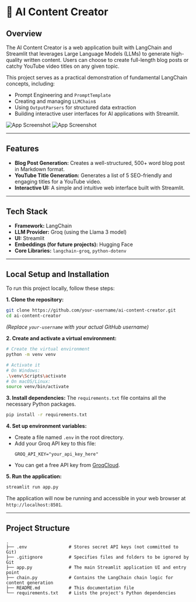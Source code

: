 # 🤖 AI Content Creator

## Overview

The AI Content Creator is a web application built with LangChain and Streamlit that leverages Large Language Models (LLMs) to generate high-quality written content. Users can choose to create full-length blog posts or catchy YouTube video titles on any given topic.

This project serves as a practical demonstration of fundamental LangChain concepts, including:
- Prompt Engineering and `PromptTemplate`
- Creating and managing `LLMChain`s
- Using `OutputParsers` for structured data extraction
- Building interactive user interfaces for AI applications with Streamlit.

<!-- TODO: Add a screenshot of the running application! -->
![App Screenshot](https://github.com/user-attachments/assets/eb25fcae-0612-4781-aded-0f4ee0c485f9)
![App Screenshot](https://github.com/user-attachments/assets/f5238539-3135-4b05-abac-6ab14fc6b31d)

---

## Features

- **Blog Post Generation:** Creates a well-structured, 500+ word blog post in Markdown format.
- **YouTube Title Generation:** Generates a list of 5 SEO-friendly and engaging titles for a YouTube video.
- **Interactive UI:** A simple and intuitive web interface built with Streamlit.

---

## Tech Stack

- **Framework:** LangChain
- **LLM Provider:** Groq (using the Llama 3 model)
- **UI:** Streamlit
- **Embeddings (for future projects):** Hugging Face
- **Core Libraries:** `langchain-groq`, `python-dotenv`

---

## Local Setup and Installation

To run this project locally, follow these steps:

**1. Clone the repository:**
```bash
git clone https://github.com/your-username/ai-content-creator.git
cd ai-content-creator
```
*(Replace `your-username` with your actual GitHub username)*

**2. Create and activate a virtual environment:**
```bash
# Create the virtual environment
python -m venv venv

# Activate it
# On Windows:
.\venv\Scripts\activate
# On macOS/Linux:
source venv/bin/activate
```

**3. Install dependencies:**
The `requirements.txt` file contains all the necessary Python packages.
```bash
pip install -r requirements.txt
```

**4. Set up environment variables:**
   - Create a file named `.env` in the root directory.
   - Add your Groq API key to this file:
     ```
     GROQ_API_KEY="your_api_key_here"
     ```
   - You can get a free API key from [GroqCloud](https://console.groq.com/).

**5. Run the application:**
```bash
streamlit run app.py
```
The application will now be running and accessible in your web browser at `http://localhost:8501`.

---

## Project Structure

```
.
├── .env                # Stores secret API keys (not committed to Git)
├── .gitignore          # Specifies files and folders to be ignored by Git
├── app.py              # The main Streamlit application UI and entry point
├── chain.py            # Contains the LangChain chain logic for content generation
├── README.md           # This documentation file
└── requirements.txt    # Lists the project's Python dependencies
```